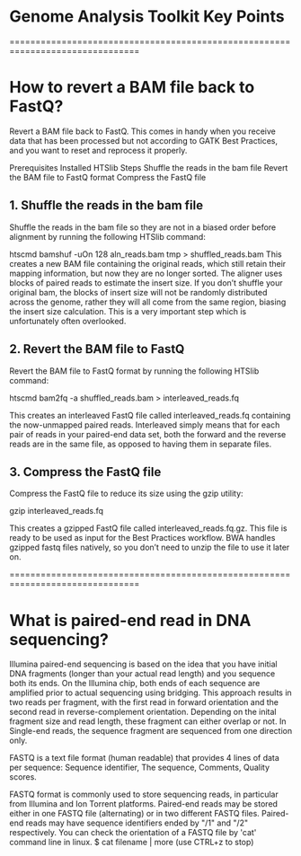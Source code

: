 # Genome Analysis Toolkit Key Points
===============================================================================
# How to revert a BAM file back to FastQ?

Revert a BAM file back to FastQ. This comes in handy when you receive data that has been processed but not according to GATK Best Practices, and you want to reset and reprocess it properly.

Prerequisites
Installed HTSlib
Steps
Shuffle the reads in the bam file
Revert the BAM file to FastQ format
Compress the FastQ file

## 1. Shuffle the reads in the bam file

Shuffle the reads in the bam file so they are not in a biased order before alignment by running the following HTSlib command:

htscmd bamshuf -uOn 128 aln_reads.bam tmp > shuffled_reads.bam 
This creates a new BAM file containing the original reads, which still retain their mapping information, but now they are no longer sorted. The aligner uses blocks of paired reads to estimate the insert size. If you don’t shuffle your original bam, the blocks of insert size will not be randomly distributed across the genome, rather they will all come from the same region, biasing the insert size calculation. This is a very important step which is unfortunately often overlooked.

## 2. Revert the BAM file to FastQ

Revert the BAM file to FastQ format by running the following HTSlib command:

htscmd bam2fq -a shuffled_reads.bam > interleaved_reads.fq 

This creates an interleaved FastQ file called interleaved_reads.fq containing the now-unmapped paired reads.
Interleaved simply means that for each pair of reads in your paired-end data set, both the forward and the reverse reads are in the same file, as opposed to having them in separate files.


## 3. Compress the FastQ file

Compress the FastQ file to reduce its size using the gzip utility:

gzip interleaved_reads.fq

This creates a gzipped FastQ file called interleaved_reads.fq.gz. This file is ready to be used as input for the Best Practices workflow. BWA handles gzipped fastq files natively, so you don’t need to unzip the file to use it later on.


===============================================================================

# What is paired-end read in DNA sequencing?

Illumina paired-end sequencing is based on the idea that you have initial DNA fragments (longer than your actual read length) and you sequence both its ends. On the Illumina chip, both ends of each sequence are amplified prior to actual sequencing using bridging. This approach results in two reads per fragment, with the first read in forward orientation and the second read in reverse-complement orientation. Depending on the inital fragment size and read length, these fragment can either overlap or not. In Single-end reads, the sequence fragment are sequenced from one direction only.

FASTQ is a text file format (human readable) that provides 4 lines of data per sequence:
Sequence identifier,
The sequence,
Comments,
Quality scores.

FASTQ format is commonly used to store sequencing reads, in particular from Illumina and Ion Torrent platforms.
Paired-end reads may be stored either in one FASTQ file (alternating) or in two different FASTQ files. Paired-end reads may have sequence identifiers ended by "/1" and "/2" respectively. 
You can check the orientation of a FASTQ file by 'cat' command line in linux.
$ cat filename | more  (use CTRL+z to stop) 

